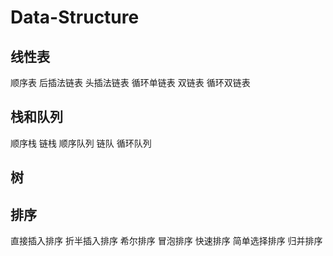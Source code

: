 # Data-Structure

## 线性表
顺序表
后插法链表
头插法链表
循环单链表
双链表
循环双链表
## 栈和队列
顺序栈
链栈
顺序队列
链队
循环队列
## 树

## 排序
直接插入排序
折半插入排序
希尔排序
冒泡排序
快速排序
简单选择排序
归并排序